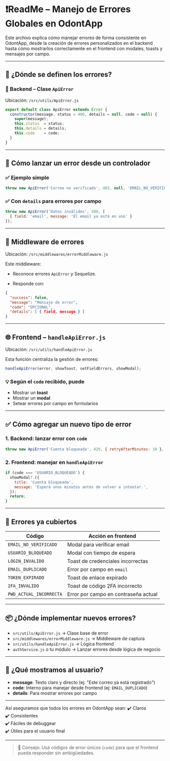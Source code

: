 # ❗️ReadMe – Manejo de Errores Globales en OdontApp

Este archivo explica cómo manejar errores de forma consistente en OdontApp, desde la creación de errores personalizados en el backend hasta cómo mostrarlos correctamente en el frontend con modales, toasts y mensajes por campo.

---

## 🔧 ¿Dónde se definen los errores?

### 📍 Backend – Clase `ApiError`

Ubicación: `/src/utils/ApiError.js`

```js
export default class ApiError extends Error {
  constructor(message, status = 400, details = null, code = null) {
    super(message);
    this.status  = status;
    this.details = details;
    this.code    = code;
  }
}
```

---

## 🚨 Cómo lanzar un error desde un controlador

### ✅ Ejemplo simple

```js
throw new ApiError('Correo no verificado', 403, null, 'EMAIL_NO_VERIFICADO');
```

### ✅ Con `details` para errores por campo

```js
throw new ApiError('Datos inválidos', 400, [
  { field: 'email', message: 'El email ya está en uso' }
]);
```

---

## 🧱 Middleware de errores

Ubicación: `/src/middlewares/errorMiddleware.js`

Este middleware:

- Reconoce errores `ApiError` y Sequelize.

- Responde con:

```json
{
  "success": false,
  "message": "Mensaje de error",
  "code": "OPCIONAL",
  "details": [ { field, message } ]
}
```

---

## 🌐 Frontend – `handleApiError.js`

Ubicación: `/src/utils/handleApiError.js`

Esta función centraliza la gestión de errores:

```js
handleApiError(error, showToast, setFieldErrors, showModal);
```

### 💡 Según el `code` recibido, puede

- Mostrar un **toast**
- Mostrar un **modal**
- Setear errores por campo en formularios

---

## ✅ Cómo agregar un nuevo tipo de error

### 1. Backend: lanzar error con `code`

```js
throw new ApiError('Cuenta bloqueada', 429, { retryAfterMinutes: 10 }, 'USUARIO_BLOQUEADO');
```

### 2. Frontend: manejar en `handleApiError`

```js
if (code === 'USUARIO_BLOQUEADO') {
  showModal?.({
    title: 'Cuenta bloqueada',
    message: 'Esperá unos minutos antes de volver a intentar.',
  });
  return;
}
```

---

## 🧪 Errores ya cubiertos

| Código              | Acción en frontend                     |
|---------------------|----------------------------------------|
| `EMAIL_NO_VERIFICADO` | Modal para verificar email            |
| `USUARIO_BLOQUEADO`   | Modal con tiempo de espera            |
| `LOGIN_INVALIDO`      | Toast de credenciales incorrectas     |
| `EMAIL_DUPLICADO`     | Error por campo en `email`            |
| `TOKEN_EXPIRADO`      | Toast de enlace expirado              |
| `2FA_INVALIDO`        | Toast de código 2FA incorrecto        |
| `PWD_ACTUAL_INCORRECTA` | Error por campo en contraseña actual |

---

## 📦 ¿Dónde implementar nuevos errores?

- `src/utils/ApiError.js` → Clase base de error
- `src/middlewares/errorMiddleware.js` → Middleware de captura
- `src/utils/handleApiError.js` → Lógica frontend
- `authService.js` o tu módulo → Lanzar errores desde lógica de negocio

---

## 💬 ¿Qué mostramos al usuario?

- **message**: Texto claro y directo (ej: "Este correo ya está registrado")
- **code**: Interno para manejar desde frontend (ej: `EMAIL_DUPLICADO`)
- **details**: Para mostrar errores por campo

---

Así aseguramos que todos los errores en OdontApp sean:
✔️ Claros  
✔️ Consistentes  
✔️ Fáciles de debuggear  
✔️ Útiles para el usuario final

---

> 🔐 Consejo: Usá códigos de error únicos (`code`) para que el frontend pueda responder sin ambigüedades.
